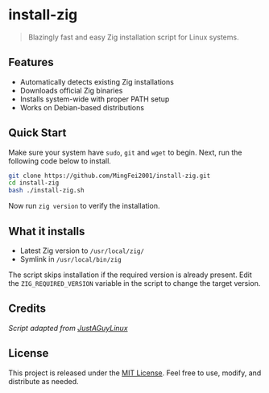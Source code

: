 # install-zig
> Blazingly fast and easy Zig installation script for Linux systems.

## Features
- Automatically detects existing Zig installations
- Downloads official Zig binaries
- Installs system-wide with proper PATH setup
- Works on Debian-based distributions

## Quick Start

Make sure your system have `sudo`, `git` and `wget` to begin. Next, run the following code below to install.

```bash
git clone https://github.com/MingFei2001/install-zig.git
cd install-zig
bash ./install-zig.sh
```

Now run `zig version` to verify the installation.

## What it installs

- Latest Zig version to `/usr/local/zig/`
- Symlink in `/usr/local/bin/zig`

The script skips installation if the required version is already present. Edit the `ZIG_REQUIRED_VERSION` variable in the script to change the target version.

## Credits
*Script adapted from [JustAGuyLinux](https://github.com/drewgrif/myghostty)*

## License
This project is released under the [MIT License](./LICENSE). Feel free to use, modify, and distribute as needed.

